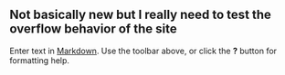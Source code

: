## Not basically new but I really need to test the overflow behavior of the site

Enter text in [Markdown](http://daringfireball.net/projects/markdown/). Use the toolbar above, or click the **?** button for formatting help.

